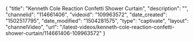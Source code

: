 {
    "title": "Kenneth Cole Reaction Confetti Shower Curtain",
    "description": "",
    "channelid": "114661406",
    "videoid": "109963572",
    "date_created": "1502517795",
    "date_modified": "1504281575",
    "type": "captivate",
    "layout": "channelVideo",
    "url": "\/latest-videos\/kenneth-cole-reaction-confetti-shower-curtain\/114661406-109963572"
}